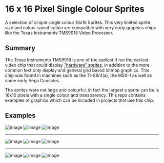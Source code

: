 # 16 x 16 Pixel Single Colour Sprites
A selection of simple single colour 16x16 Sprites.  This very limited sprite size and colour specification are compatible with very early graphics chips like the Texas Instruments TMS9918 Video Processor.

## Summary
The Texas Instruments TMS9918 is one of the earliest if not the earliest video chip that could display ["hardware" sprites](https://en.wikipedia.org/wiki/Sprite_(computer_graphics)), in addition to the more common text only display and general grid based bitmap graphics.  This chip was found in machines such as the TI-99/4(a), the MSX-1 as well as some early Sega Consoles.

The sprites were not large and colourful, in fact the largest a sprite can be is 16x16 pixels with a single colour and transparency.  This repo contains examples of graphics which can be included in projects that use this chip.

## Examples

![image](https://github.com/stclaird/TMS9918-sprites/blob/main/evil-knight/preview.png?raw=true)
![image](https://github.com/stclaird/TMS9918-sprites/blob/main/spaceman/preview.png?raw=true)
![image](https://github.com/stclaird/TMS9918-sprites/blob/main/zombie/preview.png?raw=true)
*****

![image](https://github.com/stclaird/TMS9918-sprites/blob/main/tank/preview.png?raw=true)
![image](https://github.com/stclaird/TMS9918-sprites/blob/main/minotaur/preview.png?raw=true)
![image](https://github.com/stclaird/TMS9918-sprites/blob/main/bunny/preview.png?raw=true)
*****
![image](https://github.com/stclaird/TMS9918-sprites/blob/main/knight/preview.png?raw=true)
![image](https://github.com/stclaird/TMS9918-sprites/blob/main/little-man/preview.gif?raw=true)
![image](https://github.com/stclaird/TMS9918-sprites/blob/main/chopper/preview.gif?raw=true)
